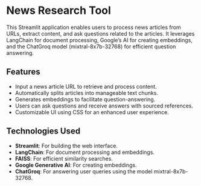 # News Research Tool

This Streamlit application enables users to process news articles from URLs, extract content, and ask questions related to the articles. It leverages LangChain for document processing, Google’s AI for creating embeddings, and the ChatGroq model (mixtral-8x7b-32768) for efficient question answering.

## Features

- Input a news article URL to retrieve and process content.
- Automatically splits articles into manageable text chunks.
- Generates embeddings to facilitate question-answering.
- Users can ask questions and receive answers with sourced references.
- Customizable UI using CSS for an enhanced user experience.

## Technologies Used

- **Streamlit**: For building the web interface.
- **LangChain**: For document processing and embeddings.
- **FAISS**: For efficient similarity searches.
- **Google Generative AI**: For creating embeddings.
- **ChatGroq**: For answering user queries using the model mixtral-8x7b-32768.
